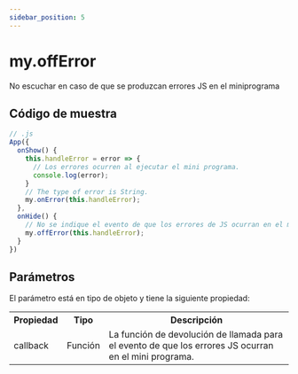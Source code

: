 ```yaml
---
sidebar_position: 5
---
```


# my.offError
No escuchar en caso de que se produzcan errores JS en el miniprograma

## Código de muestra

```js
// .js
App({
  onShow() {
    this.handleError = error => {
      // Los errores ocurren al ejecutar el mini programa.
      console.log(error);
    }
    // The type of error is String.
    my.onError(this.handleError);
  },
  onHide() {
    // No se indique el evento de que los errores de JS ocurran en el mini programa.
    my.offError(this.handleError);
  }
})
```

## Parámetros
El parámetro está en tipo de objeto y tiene la siguiente propiedad:

<table>
    <tr>
        <th>Propiedad</th>
        <th>Tipo</th>
        <th>Descripción</th>
    </tr>
     <tr>
        <td>callback</td>
        <td>Función</td>
        <td>La función de devolución de llamada para el evento de que los errores JS ocurran en el mini programa.</td>
     </tr>
</table>
